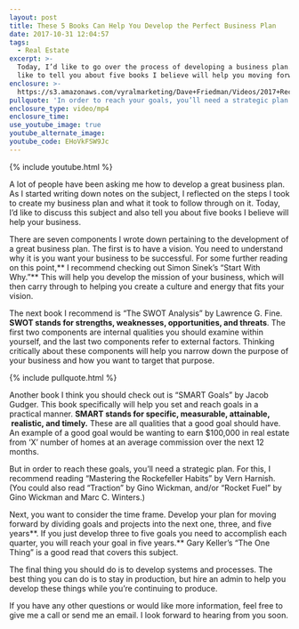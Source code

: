 ```yaml
---
layout: post
title: These 5 Books Can Help You Develop the Perfect Business Plan
date: 2017-10-31 12:04:57
tags:
  - Real Estate
excerpt: >-
  Today, I’d like to go over the process of developing a business plan. I’d also
  like to tell you about five books I believe will help you moving forward.
enclosure: >-
  https://s3.amazonaws.com/vyralmarketing/Dave+Friedman/Videos/2017+Recruiting/5+Books+To+Help+Your+Business+-+Charleston+%2526+Mt.+Pleasant+Real+Estate+Agent.mp4
pullquote: 'In order to reach your goals, you’ll need a strategic plan.'
enclosure_type: video/mp4
enclosure_time:
use_youtube_image: true
youtube_alternate_image:
youtube_code: EHoVkFSW9Jc
---
```



{% include youtube.html %}

A lot of people have been asking me how to develop a great business plan. As I started writing down notes on the subject, I reflected on the steps I took to create my business plan and what it took to follow through on it. Today, I’d like to discuss this subject and also tell you about five books I believe will help your business.

There are seven components I wrote down pertaining to the development of a great business plan. The first is to have a vision. You need to understand why it is you want your business to be successful. For some further reading on this point,\*\* I recommend checking out Simon Sinek’s “Start With Why.”\*\* This will help you develop the mission of your business, which will then carry through to helping you create a culture and energy that fits your vision.

The next book I recommend is “The SWOT Analysis” by Lawrence G. Fine. **SWOT stands for strengths, weaknesses, opportunities, and threats**. The first two components are internal qualities you should examine within yourself, and the last two components refer to external factors. Thinking critically about these components will help you narrow down the purpose of your business and how you want to target that purpose.

{% include pullquote.html %}

Another book I think you should check out is “SMART Goals” by Jacob Gudger. This book specifically will help you set and reach goals in a practical manner. **SMART stands for specific, measurable, attainable, &nbsp;realistic, and timely.** These are all qualities that a good goal should have. An example of a good goal would be wanting to earn $100,000 in real estate from ‘X’ number of homes at an average commission over the next 12 months.

But in order to reach these goals, you’ll need a strategic plan. For this, I recommend reading “Mastering the Rockefeller Habits” by Vern Harnish. (You could also read “Traction” by Gino Wickman, and/or “Rocket Fuel” by Gino Wickman and Marc C. Winters.)

Next, you want to consider the time frame. Develop your plan for moving forward by dividing goals and projects into the next one, three, and five years**. If you just develop three to five goals you need to accomplish each quarter, you will reach your goal in five years.** Gary Keller’s “The One Thing” is a good read that covers this subject.

The final thing you should do is to develop systems and processes. The best thing you can do is to stay in production, but hire an admin to help you develop these things while you’re continuing to produce.

If you have any other questions or would like more information, feel free to give me a call or send me an email. I look forward to hearing from you soon.